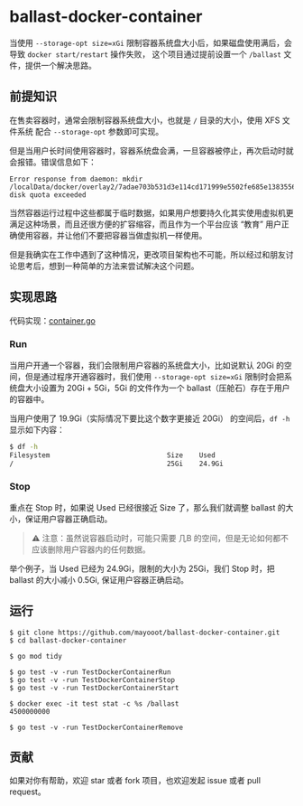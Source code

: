 # ballast-docker-container

当使用 `--storage-opt size=xGi` 限制容器系统盘大小后，如果磁盘使用满后，会导致 `docker start/restart` 操作失败，
这个项目通过提前设置一个 `/ballast` 文件，提供一个解决思路。


## 前提知识


在售卖容器时，通常会限制容器系统盘大小，也就是 `/` 目录的大小，使用 XFS 文件系统 配合  `--storage-opt` 参数即可实现。

但是当用户长时间使用容器时，容器系统盘会满，一旦容器被停止，再次启动时就会报错。错误信息如下：

```text
Error response from daemon: mkdir /localData/docker/overlay2/7adae703b531d3e114cd171999e5502fe685e13835569b6f1d9fb31ab812773b/merged: disk quota exceeded 
```

当然容器运行过程中这些都属于临时数据，如果用户想要持久化其实使用虚拟机更满足这种场景，而且还很方便的扩容缩容，而且作为一个平台应该
“教育” 用户正确使用容器，并让他们不要把容器当做虚拟机一样使用。

但是我确实在工作中遇到了这种情况，更改项目架构也不可能，所以经过和朋友讨论思考后，想到一种简单的方法来尝试解决这个问题。

## 实现思路

代码实现：[container.go](container.go)

### Run

当用户开通一个容器，我们会限制用户容器的系统盘大小，比如说默认 20Gi
的空间，但是通过程序开通容器时，我们使用 `--storage-opt size=xGi` 限制时会把系统盘大小设置为 20Gi + 5Gi，5Gi 的文件作为一个
ballast（压舱石）存在于用户的容器中。

当用户使用了 19.9Gi（实际情况下要比这个数字更接近 20Gi） 的空间后，`df -h` 显示如下内容：

```bash
$ df -h
Filesystem                             Size    Used   
/                                      25Gi    24.9Gi
```

### Stop

重点在 Stop 时，如果说 Used 已经很接近 Size 了，那么我们就调整 ballast 的大小，保证用户容器正确启动。

> ⚠️ 注意：虽然说容器启动时，可能只需要 几B 的空间，但是无论如何都不应该删除用户容器内的任何数据。

举个例子，当 Used 已经为 24.9Gi，限制的大小为 25Gi，我们 Stop 时，把 ballast 的大小减小 0.5Gi, 保证用户容器正确启动。

## 运行

~~~shell
$ git clone https://github.com/mayooot/ballast-docker-container.git
$ cd ballast-docker-container

$ go mod tidy

$ go test -v -run TestDockerContainerRun
$ go test -v -run TestDockerContainerStop
$ go test -v -run TestDockerContainerStart

$ docker exec -it test stat -c %s /ballast
4500000000

$ go test -v -run TestDockerContainerRemove
~~~

## 贡献

如果对你有帮助，欢迎 star 或者 fork 项目，也欢迎发起 issue 或者 pull request。
